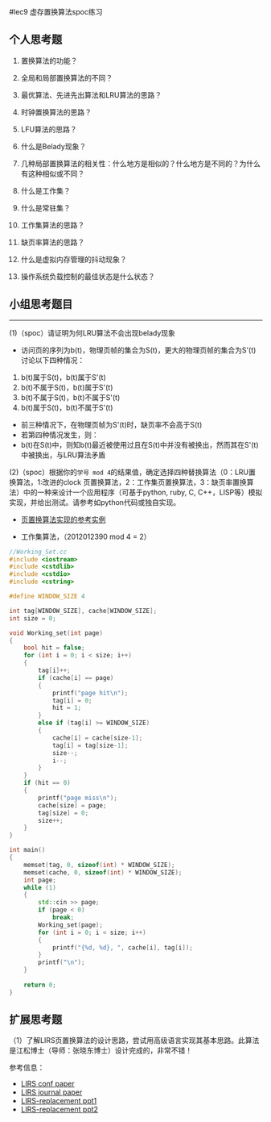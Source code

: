 #lec9 虚存置换算法spoc练习

## 个人思考题
1. 置换算法的功能？

2. 全局和局部置换算法的不同？

3. 最优算法、先进先出算法和LRU算法的思路？

4. 时钟置换算法的思路？

5. LFU算法的思路？

6. 什么是Belady现象？

7. 几种局部置换算法的相关性：什么地方是相似的？什么地方是不同的？为什么有这种相似或不同？

8. 什么是工作集？

9. 什么是常驻集？

10. 工作集算法的思路？

11. 缺页率算法的思路？

12. 什么是虚拟内存管理的抖动现象？

13. 操作系统负载控制的最佳状态是什么状态？

## 小组思考题目

----
(1)（spoc）请证明为何LRU算法不会出现belady现象

- 访问页的序列为b(t)，物理页帧的集合为S(t)，更大的物理页帧的集合为S'(t)
讨论以下四种情况：
1. b(t)属于S(t)，b(t)属于S'(t)
2. b(t)不属于S(t)，b(t)属于S'(t)
3. b(t)不属于S(t)，b(t)不属于S'(t)
4. b(t)属于S(t)，b(t)不属于S'(t)
- 前三种情况下，在物理页帧为S'(t)时，缺页率不会高于S(t)
- 若第四种情况发生，则：
- b(t)在S(t)中，则知b(t)最近被使用过且在S(t)中并没有被换出，然而其在S'(t)中被换出，与LRU算法矛盾

(2)（spoc）根据你的`学号 mod 4`的结果值，确定选择四种替换算法（0：LRU置换算法，1:改进的clock 页置换算法，2：工作集页置换算法，3：缺页率置换算法）中的一种来设计一个应用程序（可基于python, ruby, C, C++，LISP等）模拟实现，并给出测试。请参考如python代码或独自实现。
 - [页置换算法实现的参考实例](https://github.com/chyyuu/ucore_lab/blob/master/related_info/lab3/page-replacement-policy.py)

- 工作集算法，（2012012390 mod 4 = 2）

```cc
//Working_Set.cc
#include <iostream>
#include <cstdlib>
#include <cstdio>
#include <cstring>

#define WINDOW_SIZE 4

int tag[WINDOW_SIZE], cache[WINDOW_SIZE];
int size = 0;

void Working_set(int page)
{
    bool hit = false;
    for (int i = 0; i < size; i++)
    {
        tag[i]++;
        if (cache[i] == page)
        {
            printf("page hit\n");
            tag[i] = 0;
            hit = 1;
        }
        else if (tag[i] >= WINDOW_SIZE)
        {
            cache[i] = cache[size-1];
            tag[i] = tag[size-1];
            size--;
            i--;
        }
    }
    if (hit == 0)
    {
        printf("page miss\n");
        cache[size] = page;
        tag[size] = 0;
        size++;
    }
}

int main()
{    
    memset(tag, 0, sizeof(int) * WINDOW_SIZE);
    memset(cache, 0, sizeof(int) * WINDOW_SIZE);
    int page;
    while (1)
    {        
        std::cin >> page;
        if (page < 0)
            break; 
        Working_set(page);
        for (int i = 0; i < size; i++)
        {
            printf("{%d, %d}, ", cache[i], tag[i]);
        } 
        printf("\n"); 
    }
     
    return 0;
}
```
 
## 扩展思考题
（1）了解LIRS页置换算法的设计思路，尝试用高级语言实现其基本思路。此算法是江松博士（导师：张晓东博士）设计完成的，非常不错！

参考信息：

 - [LIRS conf paper](http://www.ece.eng.wayne.edu/~sjiang/pubs/papers/jiang02_LIRS.pdf)
 - [LIRS journal paper](http://www.ece.eng.wayne.edu/~sjiang/pubs/papers/jiang05_LIRS.pdf)
 - [LIRS-replacement ppt1](http://dragonstar.ict.ac.cn/course_09/XD_Zhang/(6)-LIRS-replacement.pdf)
 - [LIRS-replacement ppt2](http://www.ece.eng.wayne.edu/~sjiang/Projects/LIRS/sig02.ppt)
